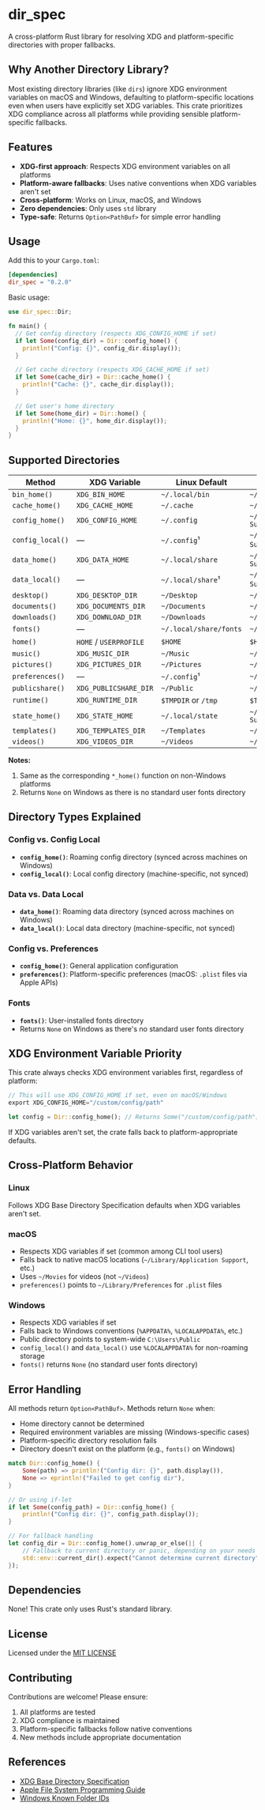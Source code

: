 # dir_spec

A cross-platform Rust library for resolving XDG and platform-specific directories with proper fallbacks.

## Why Another Directory Library?

Most existing directory libraries (like `dirs`) ignore XDG environment variables on macOS and Windows, defaulting to
platform-specific locations even when users have explicitly set XDG variables. This crate prioritizes XDG compliance
across all platforms while providing sensible platform-specific fallbacks.

## Features

- **XDG-first approach**: Respects XDG environment variables on all platforms
- **Platform-aware fallbacks**: Uses native conventions when XDG variables aren't set
- **Cross-platform**: Works on Linux, macOS, and Windows
- **Zero dependencies**: Only uses `std` library
- **Type-safe**: Returns `Option<PathBuf>` for simple error handling

## Usage

Add this to your `Cargo.toml`:

```toml
[dependencies]
dir_spec = "0.2.0"
```

Basic usage:

```rust
use dir_spec::Dir;

fn main() {
  // Get config directory (respects XDG_CONFIG_HOME if set)
  if let Some(config_dir) = Dir::config_home() {
    println!("Config: {}", config_dir.display());
  }

  // Get cache directory (respects XDG_CACHE_HOME if set)
  if let Some(cache_dir) = Dir::cache_home() {
    println!("Cache: {}", cache_dir.display());
  }

  // Get user's home directory
  if let Some(home_dir) = Dir::home() {
    println!("Home: {}", home_dir.display());
  }
}
```

## Supported Directories

| Method            | XDG Variable           | Linux Default        | macOS Default                    | Windows Default             |
|-------------------|------------------------|----------------------|----------------------------------|-----------------------------|
| `bin_home()`      | `XDG_BIN_HOME`         | `~/.local/bin`       | `~/.local/bin`                   | `%LOCALAPPDATA%\Programs`   |
| `cache_home()`    | `XDG_CACHE_HOME`       | `~/.cache`           | `~/Library/Caches`               | `%LOCALAPPDATA%`            |
| `config_home()`   | `XDG_CONFIG_HOME`      | `~/.config`          | `~/Library/Application Support`  | `%APPDATA%`                 |
| `config_local()`  | —                      | `~/.config`¹         | `~/Library/Application Support`¹ | `%LOCALAPPDATA%`            |
| `data_home()`     | `XDG_DATA_HOME`        | `~/.local/share`     | `~/Library/Application Support`  | `%APPDATA%`                 |
| `data_local()`    | —                      | `~/.local/share`¹    | `~/Library/Application Support`¹ | `%LOCALAPPDATA%`            |
| `desktop()`       | `XDG_DESKTOP_DIR`      | `~/Desktop`          | `~/Desktop`                      | `%USERPROFILE%\Desktop`     |
| `documents()`     | `XDG_DOCUMENTS_DIR`    | `~/Documents`        | `~/Documents`                    | `%USERPROFILE%\Documents`   |
| `downloads()`     | `XDG_DOWNLOAD_DIR`     | `~/Downloads`        | `~/Downloads`                    | `%USERPROFILE%\Downloads`   |
| `fonts()`         | —                      | `~/.local/share/fonts` | `~/Library/Fonts`              | `None`²                     |
| `home()`          | `HOME` / `USERPROFILE` | `$HOME`              | `$HOME`                          | `%USERPROFILE%`             |
| `music()`         | `XDG_MUSIC_DIR`        | `~/Music`            | `~/Music`                        | `%USERPROFILE%\Music`       |
| `pictures()`      | `XDG_PICTURES_DIR`     | `~/Pictures`         | `~/Pictures`                     | `%USERPROFILE%\Pictures`    |
| `preferences()`   | —                      | `~/.config`¹         | `~/Library/Preferences`          | `%APPDATA%`¹                |
| `publicshare()`   | `XDG_PUBLICSHARE_DIR`  | `~/Public`           | `~/Public`                       | `C:\Users\Public`           |
| `runtime()`       | `XDG_RUNTIME_DIR`      | `$TMPDIR` or `/tmp`  | `$TMPDIR` or `/tmp`              | `%TEMP%`                    |
| `state_home()`    | `XDG_STATE_HOME`       | `~/.local/state`     | `~/Library/Application Support`  | `%LOCALAPPDATA%`            |
| `templates()`     | `XDG_TEMPLATES_DIR`    | `~/Templates`        | `~/Templates`                    | `%USERPROFILE%\Templates`   |
| `videos()`        | `XDG_VIDEOS_DIR`       | `~/Videos`           | `~/Movies`                       | `%USERPROFILE%\Videos`      |

**Notes:**

1. Same as the corresponding `*_home()` function on non-Windows platforms
2. Returns `None` on Windows as there is no standard user fonts directory

## Directory Types Explained

### Config vs. Config Local

- **`config_home()`**: Roaming config directory (synced across machines on Windows)
- **`config_local()`**: Local config directory (machine-specific, not synced)

### Data vs. Data Local

- **`data_home()`**: Roaming data directory (synced across machines on Windows)
- **`data_local()`**: Local data directory (machine-specific, not synced)

### Config vs. Preferences

- **`config_home()`**: General application configuration
- **`preferences()`**: Platform-specific preferences (macOS: `.plist` files via Apple APIs)

### Fonts

- **`fonts()`**: User-installed fonts directory
- Returns `None` on Windows as there's no standard user fonts directory

## XDG Environment Variable Priority

This crate always checks XDG environment variables first, regardless of platform:

```rust
// This will use XDG_CONFIG_HOME if set, even on macOS/Windows
export XDG_CONFIG_HOME="/custom/config/path"

let config = Dir::config_home(); // Returns Some("/custom/config/path")
```

If XDG variables aren't set, the crate falls back to platform-appropriate defaults.

## Cross-Platform Behavior

### Linux

Follows XDG Base Directory Specification defaults when XDG variables aren't set.

### macOS

- Respects XDG variables if set (common among CLI tool users)
- Falls back to native macOS locations (`~/Library/Application Support`, etc.)
- Uses `~/Movies` for videos (not `~/Videos`)
- `preferences()` points to `~/Library/Preferences` for `.plist` files

### Windows

- Respects XDG variables if set
- Falls back to Windows conventions (`%APPDATA%`, `%LOCALAPPDATA%`, etc.)
- Public directory points to system-wide `C:\Users\Public`
- `config_local()` and `data_local()` use `%LOCALAPPDATA%` for non-roaming storage
- `fonts()` returns `None` (no standard user fonts directory)

## Error Handling

All methods return `Option<PathBuf>`. Methods return `None` when:

- Home directory cannot be determined
- Required environment variables are missing (Windows-specific cases)
- Platform-specific directory resolution fails
- Directory doesn't exist on the platform (e.g., `fonts()` on Windows)

```rust
match Dir::config_home() {
    Some(path) => println!("Config dir: {}", path.display()),
    None => eprintln!("Failed to get config dir"),
}

// Or using if-let
if let Some(config_path) = Dir::config_home() {
    println!("Config dir: {}", config_path.display());
}

// For fallback handling
let config_dir = Dir::config_home().unwrap_or_else(|| {
    // Fallback to current directory or panic, depending on your needs
    std::env::current_dir().expect("Cannot determine current directory")
});
```

## Dependencies

None! This crate only uses Rust's standard library.

## License

Licensed under the [MIT LICENSE](./LICENSE)

## Contributing

Contributions are welcome! Please ensure:

1. All platforms are tested
2. XDG compliance is maintained
3. Platform-specific fallbacks follow native conventions
4. New methods include appropriate documentation

## References

- [XDG Base Directory Specification][xdg-spec]
- [Apple File System Programming Guide][apple-guide]
- [Windows Known Folder IDs][windows-folders]

[xdg-spec]: https://specifications.freedesktop.org/basedir-spec/latest/
[apple-guide]:
https://developer.apple.com/library/archive/documentation/FileManagement/Conceptual/FileSystemProgrammingGuide/
[windows-folders]: https://learn.microsoft.com/en-us/windows/win32/shell/knownfolderid

